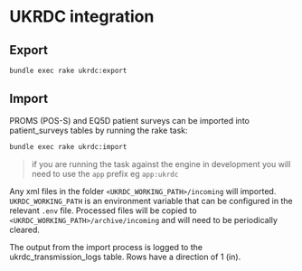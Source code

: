 # UKRDC integration

## Export

```bash
bundle exec rake ukrdc:export
```

## Import

PROMS (POS-S) and EQ5D patient surveys can be imported into patient_surveys tables by
running the rake task:
```bash
bundle exec rake ukrdc:import
```
> if you are running the task against the engine in development you will need to use the `app`
  prefix eg `app:ukrdc`

Any xml files in the folder `<UKRDC_WORKING_PATH>/incoming`  will imported. `UKRDC_WORKING_PATH`
is an environment variable that can be configured in the relevant `.env` file.
Processed files will be copied to `<UKRDC_WORKING_PATH>/archive/incoming` and will need to be
periodically cleared.

The output from the import process is logged to the ukrdc_transmission_logs table. Rows have a
direction of 1 (in).
